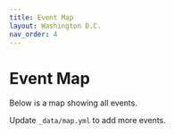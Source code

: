 ```yaml
---
title: Event Map
layout: Washington D.C.
nav_order: 4
---
```


# Event Map

Below is a map showing all events.

Update `_data/map.yml` to add more events.
